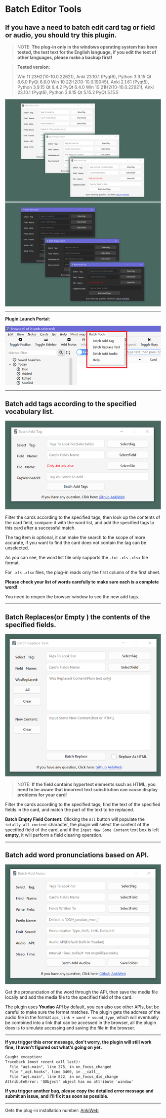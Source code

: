 # Batch Editor Tools

## If you have a need to batch edit card tag or field or audio, you should try this plugin.

> NOTE: **The plug-in only in the windows operating system has been tested, the test text for the English language, if you edit the text of other languages, please make a backup first!**

> **Tested version:** 
>
> Win 11 23H2(10-10.0.22621), Anki 23.10.1 (Pyqt6), Python 3.9.15 Qt 6.6.0 PyQt 6.6.0
> Win 10 22H2(10-10.0.19045), Anki 2.1.61 (Pyqt5), Python 3.9.15 Qt 6.4.2 PyQt 6.4.0
> Win 10 21H2(10-10.0.22621), Anki 23.10.1 (Pyqt6), Python 3.9.15 Qt 5.15.2 PyQt 5.15.5


<img src=".\screenshot\white.png" alt="white" style="zoom:50%;" />

<img src=".\screenshot\black.png" alt="black" style="zoom:50%;" />

---

**Plugin Launch Portal:**

<img src=".\screenshot\start.png" alt="black" style="zoom:75%;" />

---

## Batch add tags according to the specified vocabulary list.

<img src=".\screenshot\tag_01.png" alt="black" style="zoom:75%;" />

Filter the cards according to the specified tags, then look up the contents of the card field, compare it with the word list, and add the specified tags to this card after a successful match.

The tag item is optional, it can make the search to the scope of more accurate, if you want to find the card does not contain the tag can be unselected.

As you can see, the word list file only supports the `.txt` `.xls` `.xlsx` file format.

For `.xls` `.xlsx` files, the plug-in reads only the first column of the first sheet.

**Please check your list of words carefully to make sure each is a complete word!**

You need to reopen the browser window to see the new add tags.

---

## Batch Replaces(or Empty ) the contents of the specified fields.

<img src=".\screenshot\text_01.png" alt="black" style="zoom:75%;" />

> NOTE: **If the field contains hypertext elements such as HTML, you need to be aware that incorrect text substitution can cause display problems for your card**!

Filter the cards according to the specified tags, find the text of the specified fields in the card, and match the part of the text to be replaced.

**Batch Empty Field Content:** Clicking the `All` button will populate the `totally-all-content` character, the plugin will select the content of the specified field of the card, and if the `Input New Some Content` text box is left **empty**, it will perform a field clearing operation.

---

## Batch add word pronunciations based on API.

<img src=".\screenshot\audio_01.png" alt="black" style="zoom:75%;" />

Get the pronunciation of the word through the API, then save the media file locally and add the media file to the specified field of the card.

The plugin uses **Youdao** API by default, you can also use other APIs, but be careful to make sure the format matches.
The plugin gets the address of the audio file in the format `api_link + word + sound_type`, which will eventually be combined into a link that can be accessed in the browser, all the plugin does is to simulate accessing and saving the file in the browser.

---

**If you trigger this error message, don't worry, the plugin will still work fine, I haven't figured out what's going on yet.**

```
Caught exception:
Traceback (most recent call last):
  File "aqt.main", line 275, in on_focus_changed
  File "_aqt.hooks", line 3460, in __call__
  File "aqt.main", line 822, in on_focus_did_change
AttributeError: 'QObject' object has no attribute 'window'
```

**If you trigger another bug, please copy the detailed error message and submit an issue, and I'll fix it as soon as possible.**

---

Gets the plug-in installation number: <a href="https://ankiweb.net/shared/info/1609139780">AnkiWeb</a>
